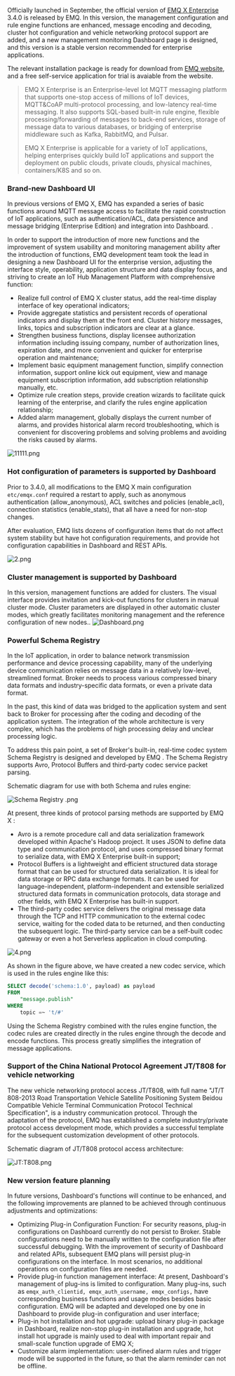 Officially launched in September, the official version of [EMQ X Enterprise](https://www.emqx.com/en/products/emqx) 3.4.0 is released by EMQ. In this version, the management configuration and rule engine functions are enhanced, message encoding and decoding, cluster hot configuration and vehicle networking protocol support  are added, and a new management monitoring Dashboard page is designed, and this version is a stable version recommended for enterprise applications.

The relevant installation package is ready for download from [EMQ website](https://www.emqx.com/en/downloads), and  a free self-service application for trial is avaiable from the website.



> EMQ X Enterprise is an Enterprise-level Iot MQTT messaging platform that supports one-stop access of millions of IoT devices, MQTT&CoAP multi-protocol processing, and low-latency real-time messaging. It  also supports SQL-based built-in rule engine, flexible processing/forwarding of messages to back-end services, storage of message data to various databases, or bridging of enterprise middleware such as Kafka, RabbitMQ, and Pulsar.
>
> EMQ X Enterprise is applicable for a variety of IoT applications, helping enterprises quickly build IoT applications and support the deployment on public clouds, private clouds, physical machines, containers/K8S and so on.



### Brand-new Dashboard UI

In previous versions of EMQ X, EMQ has expanded a series of basic functions around MQTT message access to facilitate the rapid construction of IoT applications, such as authentication/ACL, data persistence and message bridging (Enterprise Edition) and integration into Dashboard. .

In order to support the introduction of more new functions and the  improvement of system usability and monitoring management ability after the introduction of functions, EMQ development team took the lead in designing a new Dashboard UI for the enterprise version, adjusting the interface style, operability, application structure and data display focus, and striving to create an IoT Hub Management Platform with comprehensive function:

- Realize full control of EMQ X cluster status, add the real-time display interface of key operational indicators;
- Provide aggregate statistics and persistent records of operational indicators and display them at the front end. Cluster history messages, links, topics and subscription indicators are clear at a glance.
- Strengthen business functions, display licensee authorization information including issuing company, number of authorization lines, expiration date, and more convenient and quicker for enterprise operation and maintenance;
- Implement basic equipment management function, simplify connection information, support online kick out equipment, view and manage equipment subscription information, add subscription relationship manually, etc.
- Optimize rule creation steps, provide creation wizards to facilitate quick learning of the enterprise, and clarify the rules engine application relationship;
- Added alarm management, globally displays the current number of alarms, and provides historical alarm record troubleshooting, which is convenient for discovering problems and solving problems and avoiding the risks caused by alarms.

![11111.png](https://static.emqx.net/images/d737da2ec945d7e8e4aa630264d172b9.png)



### Hot configuration of parameters is supported by Dashboard

Prior to 3.4.0, all modifications to the EMQ X main configuration `etc/emqx.conf` required a restart to apply, such as anonymous authentication (allow_anonymous), ACL switches and policies (enable_acl), connection statistics (enable_stats),  that all have a need for non-stop changes.

After evaluation, EMQ lists dozens of configuration items that do not affect system stability but have hot configuration requirements, and provide hot configuration capabilities in Dashboard and REST APIs.

![2.png](https://static.emqx.net/images/b89c633085a8e75c186c091d1c50a283.png)



### Cluster management is supported by Dashboard

In this version,  management functions are added for clusters. The visual interface provides invitation and kick-out functions for clusters in manual cluster mode. Cluster parameters are displayed in other automatic cluster modes, which greatly facilitates monitoring  management and the reference configuration of new nodes..
![Dashboard.png](https://static.emqx.net/images/a2be9d0a7ebb7f4e8c22b959f65176a6.png)



### Powerful  Schema Registry 

In the IoT application, in order to balance network transmission performance and device processing capability, many of the underlying device communication relies on message data in a relatively low-level, streamlined format. Broker needs to process various compressed binary data formats and industry-specific data formats, or even a private data format. 

In the past, this kind of data was bridged to the application system and sent back to Broker for processing after the coding and decoding of the application system. The integration of the whole architecture is very complex, which has the problems of high processing delay and unclear processing logic.

To address this pain point, a set of Broker's built-in, real-time codec system Schema Registry is designed and developed by EMQ . The Schema Registry supports Avro, Protocol Buffers and third-party codec service packet parsing.

Schematic diagram for use with both Schema and rules engine:

![Schema Registry .png](https://static.emqx.net/images/e295802e25b24d1c66c85b664b155bb4.png)




At present, three kinds of protocol parsing methods are supported by EMQ X :

- Avro is a remote procedure call and data serialization framework developed within Apache's Hadoop project. It uses JSON to define data type and communication protocol, and uses compressed binary format to serialize data, with EMQ X Enterprise built-in support;
- Protocol Buffers is a lightweight and efficient structured data storage format that can be used for structured data serialization. It is ideal for data storage or RPC data exchange formats. It can be used for language-independent, platform-independent and extensible serialized structured data formats in communication protocols, data storage and other fields, with EMQ X Enterprise has built-in support.
- The third-party codec service delivers the original message data through the TCP and HTTP communication to the external codec service, waiting for the coded data to be returned, and then conducting the subsequent logic. The third-party service can be a self-built codec gateway or even a hot Serverless application in cloud computing.


![4.png](https://static.emqx.net/images/ae6f8f44bfff90d96a714beccf888647.png)



As shown in the figure above, we have created a new codec service, which is used in the rules engine like this:

```sql
SELECT decode('schema:1.0', payload) as payload
FROM 
	"message.publish"
WHERE
	topic =~ 't/#'
```

Using the Schema Registry combined with the rules engine function, the codec rules are created directly in the rules engine through the decode and encode functions. This process greatly simplifies the integration of message applications.

### Support of the  China National Protocol Agreement JT/T808 for vehicle networking

The new vehicle networking protocol access JT/T808, with full name "JT/T 808-2013 Road Transportation Vehicle Satellite Positioning System Beidou Compatible Vehicle Terminal Communication Protocol Technical Specification", is a industry communication protocol. Through the adaptation of the protocol, EMQ has established a complete industry/private protocol access development mode, which provides a successful template for the subsequent customization development of other protocols.

Schematic diagram of JT/T808 protocol access architecture:

![ JT:T808.png](https://static.emqx.net/images/54516d671cbb83d5a21312903517adca.png)





### New version feature planning

In future versions, Dashboard's functions will continue to be enhanced, and the following improvements are planned to be achieved through continuous adjustments and optimizations:

- Optimizing Plug-in Configuration Function: For security reasons, plug-in configurations on Dashboard currently do not persist to Broker. Stable configurations need to be manually written to the configuration file after successful debugging. With the improvement of security of Dashboard and related APIs, subsequent EMQ plans will persist plug-in configurations on the interface. In most scenarios, no additional operations on configuration files are needed.
- Provide plug-in function management interface: At present, Dashboard's management of plug-ins is limited to configuration. Many plug-ins, such as `emqx_auth_clientid, emqx_auth_username, emqx_configs,` have corresponding business functions and usage modes besides basic configuration. EMQ will be adapted and developed one by one in Dashboard to provide plug-in configuration and user interface;
- Plug-in hot installation and hot upgrade: upload binary plug-in package in Dashboard, realize non-stop plug-in installation and upgrade, hot install hot upgrade is mainly used to deal with important repair and small-scale function upgrade of EMQ X;
- Customize alarm implementation: user-defined alarm rules and trigger mode will be supported in the future, so that the alarm reminder can not be offline.
